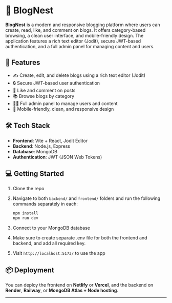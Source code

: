 # 📝 BlogNest

**BlogNest** is a modern and responsive blogging platform where users can create, read, like, and comment on blogs. It offers category-based browsing, a clean user interface, and mobile-friendly design. The application features a rich text editor (Jodit), secure JWT-based authentication, and a full admin panel for managing content and users.
## 🚀 Features

- ✍️ Create, edit, and delete blogs using a rich text editor (Jodit)
- 🔒 Secure JWT-based user authentication
- 💬 Like and comment on posts
- 📚 Browse blogs by category
- 🧑‍💻 Full admin panel to manage users and content
- 📱 Mobile-friendly, clean, and responsive design

## 🛠️ Tech Stack

- **Frontend**: Vite + React, Jodit Editor
- **Backend**: Node.js, Express
- **Database**: MongoDB
- **Authentication**: JWT (JSON Web Tokens)

## 💻 Getting Started

1. Clone the repo  
2. Navigate to both `backend/` and `frontend/` folders and run the following commands separately in each:

   ```bash
   npm install
   npm run dev

3. Connect to your MongoDB database  
4. Make sure to create separate .env file for both the frontend and backend, and add all required key. 
5. Visit `http://localhost:5173/` to use the app  

## 📦 Deployment

You can deploy the frontend on **Netlify** or **Vercel**, and the backend on **Render**, **Railway**, or **MongoDB Atlas + Node hosting**.

---


